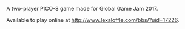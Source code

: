 A two-player PICO-8 game made for Global Game Jam 2017. 

Available to play online at http://www.lexaloffle.com/bbs/?uid=17226.
